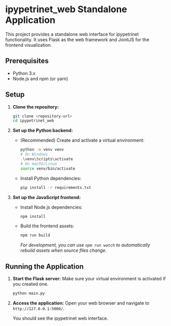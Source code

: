 # ipypetrinet_web Standalone Application

This project provides a standalone web interface for ipypetrinet functionality. It uses Flask as the web framework and JointJS for the frontend visualization.

## Prerequisites

*   Python 3.x
*   Node.js and npm (or yarn)

## Setup

1.  **Clone the repository:**
    ```bash
    git clone <repository-url>
    cd ipypetrinet_web
    ```

2.  **Set up the Python backend:**
    *   (Recommended) Create and activate a virtual environment:
        ```bash
        python -m venv venv
        # On Windows
        .\venv\Scripts\activate
        # On macOS/Linux
        source venv/bin/activate
        ```
    *   Install Python dependencies:
        ```bash
        pip install -r requirements.txt
        ```

3.  **Set up the JavaScript frontend:**
    *   Install Node.js dependencies:
        ```bash
        npm install
        ```
    *   Build the frontend assets:
        ```bash
        npm run build
        ```
        *For development, you can use `npm run watch` to automatically rebuild assets when source files change.*

## Running the Application

1.  **Start the Flask server:**
    Make sure your virtual environment is activated if you created one.
    ```bash
    python main.py
    ```

2.  **Access the application:**
    Open your web browser and navigate to `http://127.0.0.1:5000/`.

    You should see the ipypetrinet web interface. 